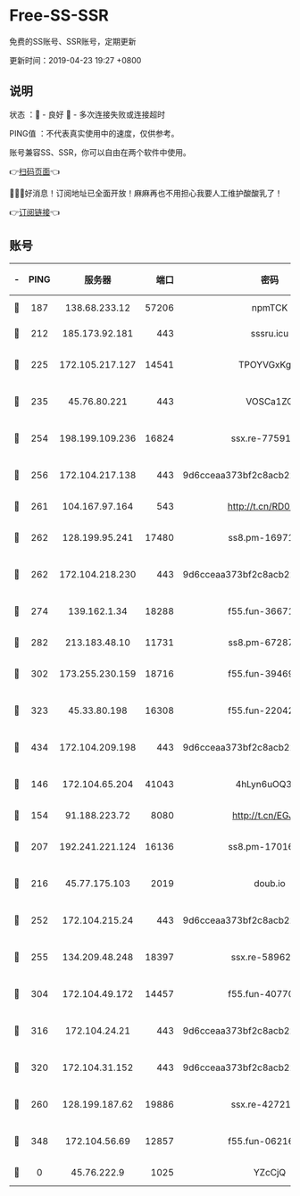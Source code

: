 # Free-SS-SSR

免费的SS账号、SSR账号，定期更新

更新时间：2019-04-23 19:27 +0800

## 说明

状态     ：🙂 - 良好 🙁 - 多次连接失败或连接超时

PING值   ：不代表真实使用中的速度，仅供参考。

账号兼容SS、SSR，你可以自由在两个软件中使用。

👉[扫码页面](https://liesauer.github.io/Free-SS-SSR/)👈

🎉🎉🎉好消息！订阅地址已全面开放！麻麻再也不用担心我要人工维护酸酸乳了！

👉[订阅链接](https://www.liesauer.net/yogurt/subscribe?ACCESS_TOKEN=DAYxR3mMaZAsaqUb)👈

## 账号

|-|PING|服务器|端口|密码|加密方式|区域|
|:----:|:----:|:-----:|-----:|:----:|:----:|:----:|
|🙂|187|138.68.233.12|57206|npmTCK|rc4-md5|US|
|🙂|212|185.173.92.181|443|sssru.icu|rc4-md5|RU|
|🙂|225|172.105.217.127|14541|TPOYVGxKglpi|aes-256-cfb|JP|
|🙂|235|45.76.80.221|443|VOSCa1ZG|aes-256-cfb|DE|
|🙂|254|198.199.109.236|16824|ssx.re-77591360|aes-256-cfb|US|
|🙂|256|172.104.217.138|443|9d6cceaa373bf2c8acb22e60b6a58be6|aes-256-cfb|US|
|🙂|261|104.167.97.164|543|http://t.cn/RD0D7sx|rc4-md5|CA|
|🙂|262|128.199.95.241|17480|ss8.pm-16971643|aes-256-cfb|SG|
|🙂|262|172.104.218.230|443|9d6cceaa373bf2c8acb22e60b6a58be6|aes-256-cfb|US|
|🙂|274|139.162.1.34|18288|f55.fun-36671353|aes-256-cfb|SG|
|🙂|282|213.183.48.10|11731|ss8.pm-67287646|rc4-md5|RU|
|🙂|302|173.255.230.159|18716|f55.fun-39469519|aes-256-cfb|US|
|🙂|323|45.33.80.198|16308|f55.fun-22042256|aes-256-cfb|US|
|🙂|434|172.104.209.198|443|9d6cceaa373bf2c8acb22e60b6a58be6|aes-256-cfb|US|
|🙂|146|172.104.65.204|41043|4hLyn6uOQ3hU|aes-256-cfb|JP|
|🙂|154|91.188.223.72|8080|http://t.cn/EGJIyrl|rc4-md5|RU|
|🙂|207|192.241.221.124|16136|ss8.pm-17016090|aes-256-cfb|US|
|🙂|216|45.77.175.103|2019|doub.io|aes-128-ctr|SG|
|🙂|252|172.104.215.24|443|9d6cceaa373bf2c8acb22e60b6a58be6|aes-256-cfb|US|
|🙂|255|134.209.48.248|18397|ssx.re-58962936|aes-256-cfb|US|
|🙂|304|172.104.49.172|14457|f55.fun-40770290|aes-256-cfb|SG|
|🙂|316|172.104.24.21|443|9d6cceaa373bf2c8acb22e60b6a58be6|aes-256-cfb|US|
|🙂|320|172.104.31.152|443|9d6cceaa373bf2c8acb22e60b6a58be6|aes-256-cfb|US|
|🙁|260|128.199.187.62|19886|ssx.re-42721039|aes-256-cfb|SG|
|🙁|348|172.104.56.69|12857|f55.fun-06216036|aes-256-cfb|SG|
|🙁|0|45.76.222.9|1025|YZcCjQ|rc4-md5|JP|
